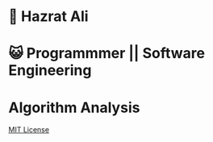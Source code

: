 # 🤡 Hazrat Ali

# 😺 Programmmer || Software Engineering

# Algorithm Analysis

[MIT License](LICENSE)

